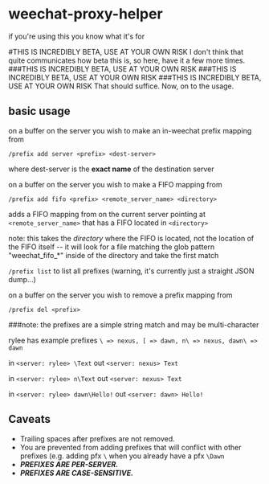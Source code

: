 weechat-proxy-helper
====================

if you're using this you know what it's for

#THIS IS INCREDIBLY BETA, USE AT YOUR OWN RISK
I don't think that quite communicates how beta this is, so here, have it a few more times.
###THIS IS INCREDIBLY BETA, USE AT YOUR OWN RISK
###THIS IS INCREDIBLY BETA, USE AT YOUR OWN RISK
###THIS IS INCREDIBLY BETA, USE AT YOUR OWN RISK
That should suffice. Now, on to the usage.

basic usage
------------
on a buffer on the server you wish to make an in-weechat prefix mapping from

`/prefix add server <prefix> <dest-server>`

where dest-server is the __exact name__ of the destination server

on a buffer on the server you wish to make a FIFO mapping from

`/prefix add fifo <prefix> <remote_server_name> <directory>`

adds a FIFO mapping from <prefix> on the current server pointing at `<remote_server_name>` that has a FIFO located in `<directory>`

note: this takes the *directory* where the FIFO is located, not the location of the FIFO itself -- it will look for a file matching the glob pattern "weechat\_fifo\_\*" inside of the directory and take the first match

`/prefix list` to list all prefixes (warning, it's currently just a straight JSON dump...)

on a buffer on the server you wish to remove a prefix mapping from

`/prefix del <prefix>`

###note:
the prefixes are a simple string match and may be multi-character

rylee has example prefixes `\ => nexus, [ => dawn, n\ => nexus, dawn\ => dawn`

in `<server: rylee> \Text`
out `<server: nexus> Text`

in `<server: rylee> n\Text`
out `<server: nexus> Text`

in `<server: rylee> dawn\Hello!`
out `<server: dawn> Hello!`

Caveats
------------

- Trailing spaces after prefixes are not removed.
- You are prevented from adding prefixes that will conflict with other prefixes (e.g. adding pfx `\` when you already have a pfx `\Dawn`
- ___PREFIXES ARE PER-SERVER.___
- ___PREFIXES ARE CASE-SENSITIVE.___
